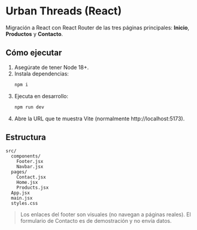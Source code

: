 # Urban Threads (React)

Migración a React con React Router de las tres páginas principales: **Inicio**, **Productos** y **Contacto**.

## Cómo ejecutar
1. Asegúrate de tener Node 18+.
2. Instala dependencias:
   ```bash
   npm i
   ```
3. Ejecuta en desarrollo:
   ```bash
   npm run dev
   ```
4. Abre la URL que te muestra Vite (normalmente http://localhost:5173).

## Estructura
```text
src/
  components/
    Footer.jsx
    Navbar.jsx
  pages/
    Contact.jsx
    Home.jsx
    Products.jsx
  App.jsx
  main.jsx
  styles.css
```

> Los enlaces del footer son visuales (no navegan a páginas reales). El formulario de Contacto es de demostración y no envía datos.
